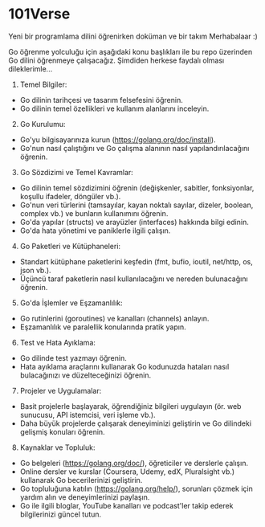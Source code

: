 # 101Verse

Yeni bir programlama dilini öğrenirken doküman ve bir takım 
Merhabalaar :)

Go öğrenme yolculuğu için aşağıdaki konu başlıkları ile bu repo üzerinden Go dilini öğrenmeye çalışacağız. Şimdiden herkese faydalı olması dileklerimle...

1.	Temel Bilgiler:
- Go dilinin tarihçesi ve tasarım felsefesini öğrenin.
- Go dilinin temel özellikleri ve kullanım alanlarını inceleyin.
2.	Go Kurulumu:
- Go'yu bilgisayarınıza kurun (https://golang.org/doc/install).
- Go'nun nasıl çalıştığını ve Go çalışma alanının nasıl yapılandırılacağını öğrenin.
3.	Go Sözdizimi ve Temel Kavramlar:
- Go dilinin temel sözdizimini öğrenin (değişkenler, sabitler, fonksiyonlar, koşullu ifadeler, döngüler vb.).
- Go'nun veri türlerini (tamsayılar, kayan noktalı sayılar, dizeler, boolean, complex vb.) ve bunların kullanımını öğrenin.
- Go'da yapılar (structs) ve arayüzler (interfaces) hakkında bilgi edinin.
- Go'da hata yönetimi ve paniklerle ilgili çalışın.
4.	Go Paketleri ve Kütüphaneleri:
- Standart kütüphane paketlerini keşfedin (fmt, bufio, ioutil, net/http, os, json vb.).
- Üçüncü taraf paketlerin nasıl kullanılacağını ve nereden bulunacağını öğrenin.
5.	Go'da İşlemler ve Eşzamanlılık:
- Go rutinlerini (goroutines) ve kanalları (channels) anlayın.
- Eşzamanlılık ve paralellik konularında pratik yapın.
6.	Test ve Hata Ayıklama:
- Go dilinde test yazmayı öğrenin.
- Hata ayıklama araçlarını kullanarak Go kodunuzda hataları nasıl bulacağınızı ve düzelteceğinizi öğrenin.
7.	Projeler ve Uygulamalar:
- Basit projelerle başlayarak, öğrendiğiniz bilgileri uygulayın (ör. web sunucusu, API istemcisi, veri işleme vb.).
- Daha büyük projelerde çalışarak deneyiminizi geliştirin ve Go dilindeki gelişmiş konuları öğrenin.
8.	Kaynaklar ve Topluluk:
- Go belgeleri (https://golang.org/doc/), öğreticiler ve derslerle çalışın.
- Online dersler ve kurslar (Coursera, Udemy, edX, Pluralsight vb.) kullanarak Go becerilerinizi geliştirin.
- Go topluluğuna katılın (https://golang.org/help/), sorunları çözmek için yardım alın ve deneyimlerinizi paylaşın.
- Go ile ilgili bloglar, YouTube kanalları ve podcast'ler takip ederek bilgilerinizi güncel tutun.

